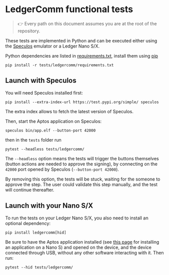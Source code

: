 # LedgerComm functional tests

> :point_right: Every path on this document assumes you are at the root of the repository.

These tests are implemented in Python and can be executed either using the
[Speculos](https://github.com/LedgerHQ/speculos) emulator or a Ledger Nano S/X.

Python dependencies are listed in [requirements.txt](requirements.txt), install
them using [pip](https://pypi.org/project/pip/)

```
pip install -r tests/ledgercomm/requirements.txt
```

## Launch with Speculos

You will need Speculos installed first:

```
pip install --extra-index-url https://test.pypi.org/simple/ speculos
```

The extra index allows to fetch the latest version of Speculos.

Then, start the Aptos application on Speculos:

```
speculos bin/app.elf --button-port 42000
```

then in the `tests` folder run

```
pytest --headless tests/ledgercomm/
```

The `--headless` option means the tests will trigger the buttons themselves
(button actions are needed to approve the signing), by connecting on the `42000`
port opened by Speculos (`--button-port 42000`).

By removing this option, the tests will be stuck, waiting for the someone to
approve the step. The user could validate this step manually, and the test will
continue thereafter.

## Launch with your Nano S/X

To run the tests on your Ledger Nano S/X, you also need to install an optional
dependency:

```
pip install ledgercomm[hid]
```

Be sure to have the Aptos application installed (see
[this page](https://developers.ledger.com/docs/nano-app/load/) for installing an
application on a Nano S) and opened on the device, and the device connected
through USB, without any other software interacting with it. Then run:

```
pytest --hid tests/ledgercomm/
```
